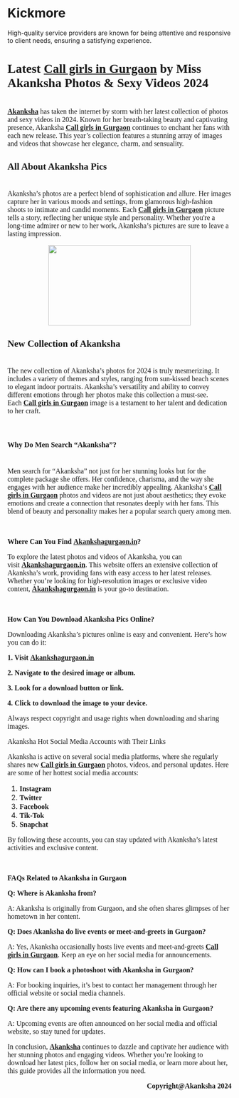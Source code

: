 # Kickmore
High-quality service providers are known for being attentive and responsive to client needs, ensuring a satisfying experience.
<h1><b><span style="font-family: Merriweather;">Latest&nbsp;<a href="https://akankshagurgaon.in/">Call girls in Gurgaon</a>&nbsp;by Miss Akanksha Photos &amp; Sexy Videos 2024</span></b></h1><h1><p class="MsoNormal" style="font-size: medium; font-weight: 400;"><span style="font-family: Merriweather;"><a href="https://akankshagurgaon.in/"><b>Akanksha</b></a>&nbsp;has taken the internet by storm with her latest collection of photos and sexy videos in 2024. Known for her breath-taking beauty and captivating presence, Akanksha&nbsp;<a href="https://akankshagurgaon.in/"><b>Call girls in Gurgaon</b></a>&nbsp;continues to enchant her fans with each new release. This year’s collection features a stunning array of images and videos that showcase her elegance, charm, and sensuality.<o:p></o:p></span></p></h1><h2><b><span style="font-family: Merriweather;">All About Akanksha Pics</span></b></h2><h1><p class="MsoNormal" style="font-size: medium; font-weight: 400;"><span style="font-family: Merriweather;">Akanksha’s photos are a perfect blend of sophistication and allure. Her images capture her in various moods and settings, from glamorous high-fashion shoots to intimate and candid moments. Each&nbsp;<b><a href="https://draft.blogger.com/blog/post/edit/5790087125803748535/4040175541799837984">Call girls in Gurgaon</a></b>&nbsp;picture tells a story, reflecting her unique style and personality. Whether you're a long-time admirer or new to her work, Akanksha’s pictures are sure to leave a lasting impression.<o:p></o:p></span></p><p class="MsoNormal" style="font-size: medium; font-weight: 400;"><span style="font-family: Merriweather;"></span></p><div class="separator" style="clear: both; font-size: medium; font-weight: 400; text-align: center;"><span style="font-family: Merriweather;"><a href="https://akankshagurgaon.in/wp-content/uploads/2024/05/akanksha-1536x864.jpg" style="margin-left: 1em; margin-right: 1em;" target="_blank"><img border="0" data-original-height="864" data-original-width="1536" height="180" src="https://akankshagurgaon.in/wp-content/uploads/2024/05/akanksha-1536x864.jpg" width="320" /></a></span></div><p style="font-size: medium; font-weight: 400;"></p></h1><h2><b><span style="font-family: Merriweather;">New Collection of Akanksha</span></b></h2><h1><p class="MsoNormal" style="font-size: medium; font-weight: 400;"><span style="font-family: Merriweather;">The new collection of Akanksha’s photos for 2024 is truly mesmerizing. It includes a variety of themes and styles, ranging from sun-kissed beach scenes to elegant indoor portraits. Akanksha’s versatility and ability to convey different emotions through her photos make this collection a must-see. Each&nbsp;<b><a href="https://callgirlgurgaon.in/">Call girls in Gurgaon</a></b>&nbsp;image is a testament to her talent and dedication to her craft.<o:p></o:p></span></p><p class="MsoNormal" style="font-size: medium; font-weight: 400;"><o:p><span style="font-family: Merriweather;">&nbsp;</span></o:p></p></h1><h3><b><span style="font-family: Merriweather;">Why Do Men Search “Akanksha”?</span></b></h3><h1><p class="MsoNormal" style="font-size: medium; font-weight: 400;"><span style="font-family: Merriweather;">Men search for “Akanksha” not just for her stunning looks but for the complete package she offers. Her confidence, charisma, and the way she engages with her audience make her incredibly appealing. Akanksha’s&nbsp;<b><a href="https://singledate.in">Call girls in Gurgaon</a></b>&nbsp;photos and videos are not just about aesthetics; they evoke emotions and create a connection that resonates deeply with her fans. This blend of beauty and personality makes her a popular search query among men.<o:p></o:p></span></p><p class="MsoNormal" style="font-size: medium; font-weight: 400;"><span style="font-family: Merriweather;">&nbsp;<o:p></o:p></span></p><p class="MsoNormal" style="font-size: medium; font-weight: 400;"><b><span style="font-family: Merriweather;">Where Can You Find&nbsp;<a href="https://akankshagurgaon.in/">Akankshagurgaon.in</a>?<o:p></o:p></span></b></p><p class="MsoNormal" style="font-size: medium; font-weight: 400;"><span style="font-family: Merriweather;">To explore the latest photos and videos of Akanksha, you can visit&nbsp;<a href="https://akankshagurgaon.in/"><b>Akankshagurgaon.in</b></a>. This website offers an extensive collection of Akanksha’s work, providing fans with easy access to her latest releases. Whether you’re looking for high-resolution images or exclusive video content,&nbsp;<a href="https://akankshagurgaon.in/"><b>Akankshagurgaon.in</b></a>&nbsp;is your go-to destination.<o:p></o:p></span></p><p class="MsoNormal" style="font-size: medium; font-weight: 400;"><span style="font-family: Merriweather;">&nbsp;<o:p></o:p></span></p><p class="MsoNormal" style="font-size: medium; font-weight: 400;"><b><span style="font-family: Merriweather;">How Can You Download Akanksha Pics Online?<o:p></o:p></span></b></p><p class="MsoNormal" style="font-size: medium; font-weight: 400;"><span style="font-family: Merriweather;">Downloading Akanksha’s pictures online is easy and convenient. Here’s how you can do it:<o:p></o:p></span></p><p class="MsoNormal" style="font-size: medium; font-weight: 400;"><span style="font-family: Merriweather;"><b>1. Visit&nbsp;<a href="https://akankshagurgaon.in/">Akankshagurgaon.in</a></b><o:p></o:p></span></p><p class="MsoNormal" style="font-size: medium; font-weight: 400;"><span style="font-family: Merriweather;"><b>2. Navigate to the desired image or album.</b><o:p></o:p></span></p><p class="MsoNormal" style="font-size: medium; font-weight: 400;"><span style="font-family: Merriweather;"><b>3. Look for a download button or link.</b><o:p></o:p></span></p><p class="MsoNormal" style="font-size: medium; font-weight: 400;"><b><span style="font-family: Merriweather;">4. Click to download the image to your device.</span></b></p><p class="MsoNormal" style="font-size: medium; font-weight: 400;"><span style="font-family: Merriweather;">Always respect copyright and usage rights when downloading and sharing images.</span></p><p class="MsoNormal" style="font-size: medium; font-weight: 400;"><span style="font-family: Merriweather;">Akanksha Hot Social Media Accounts with Their Links</span></p><p class="MsoNormal" style="font-size: medium; font-weight: 400;"><span style="font-family: Merriweather;">Akanksha is active on several social media platforms, where she regularly shares new&nbsp;<b><a href="https://muskangirlsdwarka.in/call-girls-in-gurgaon/">Call girls in Gurgaon</a></b>&nbsp;photos, videos, and personal updates. Here are some of her hottest social media accounts:<o:p></o:p></span></p><ol start="1" style="font-size: medium; font-weight: 400; margin-top: 0in;" type="1"><li class="MsoNormal" style="mso-list: l0 level1 lfo1; tab-stops: list .5in;"><span style="font-family: Merriweather;"><b>Instagram</b><o:p></o:p></span></li><li class="MsoNormal" style="mso-list: l0 level1 lfo1; tab-stops: list .5in;"><span style="font-family: Merriweather;"><b>Twitter</b><o:p></o:p></span></li><li class="MsoNormal" style="mso-list: l0 level1 lfo1; tab-stops: list .5in;"><span style="font-family: Merriweather;"><b>Facebook</b><o:p></o:p></span></li><li class="MsoNormal" style="mso-list: l0 level1 lfo1; tab-stops: list .5in;"><span style="font-family: Merriweather;"><b>Tik-Tok</b><o:p></o:p></span></li><li class="MsoNormal" style="mso-list: l0 level1 lfo1; tab-stops: list .5in;"><span style="font-family: Merriweather;"><b>Snapchat</b><o:p></o:p></span></li></ol><p class="MsoNormal" style="font-size: medium; font-weight: 400;"><span style="font-family: Merriweather;">By following these accounts, you can stay updated with Akanksha’s latest activities and exclusive content.<o:p></o:p></span></p><p class="MsoNormal" style="font-size: medium; font-weight: 400;"><span style="font-family: Merriweather;">&nbsp;<o:p></o:p></span></p><p class="MsoNormal" style="font-size: medium; font-weight: 400;"><span style="font-family: Merriweather;"><b>FAQs Related to Akanksha in Gurgaon</b><o:p></o:p></span></p><p class="MsoNormal" style="font-size: medium; font-weight: 400;"><span style="font-family: Merriweather;"><b>Q: Where is Akanksha from?</b><o:p></o:p></span></p><p class="MsoNormal" style="font-size: medium; font-weight: 400;"><span style="font-family: Merriweather;">A: Akanksha is originally from Gurgaon, and she often shares glimpses of her hometown in her content.<o:p></o:p></span></p><p class="MsoNormal" style="font-size: medium; font-weight: 400;"><span style="font-family: Merriweather;"><b>Q: Does Akanksha do live events or meet-and-greets in Gurgaon?&nbsp;</b><o:p></o:p></span></p><p class="MsoNormal" style="font-size: medium; font-weight: 400;"><span style="font-family: Merriweather;">A: Yes, Akanksha occasionally hosts live events and meet-and-greets&nbsp;<b><a href="https://girlsingurgaon.in/">Call girls in Gurgaon</a></b>. Keep an eye on her social media for announcements.<o:p></o:p></span></p><p class="MsoNormal" style="font-size: medium; font-weight: 400;"><span style="font-family: Merriweather;"><b>Q: How can I book a photoshoot with Akanksha in Gurgaon?</b><o:p></o:p></span></p><p class="MsoNormal" style="font-size: medium; font-weight: 400;"><span style="font-family: Merriweather;">A: For booking inquiries, it’s best to contact her management through her official website or social media channels.</span></p><p class="MsoNormal" style="font-size: medium; font-weight: 400;"><b><span style="font-family: Merriweather;">Q: Are there any upcoming events featuring Akanksha in Gurgaon?&nbsp;</span></b></p><p class="MsoNormal" style="font-size: medium; font-weight: 400;"><span style="font-family: Merriweather;">A: Upcoming events are often announced on her social media and official website, so stay tuned for updates.<o:p></o:p></span></p><p class="MsoNormal" style="font-size: medium; font-weight: 400;"><span style="font-family: Merriweather;">In conclusion,&nbsp;<a href="https://akankshagurgaon.in/"><b>Akanksha</b></a>&nbsp;continues to dazzle and captivate her audience with her stunning photos and engaging videos. Whether you’re looking to download her latest pics, follow her on social media, or learn more about her, this guide provides all the information you need.<o:p></o:p></span></p><p class="MsoNormal" style="font-size: medium; font-weight: 400; text-align: right;"><b><span style="font-family: Merriweather;">Copyright@Akanksha 2024</span></b></p></h1>
